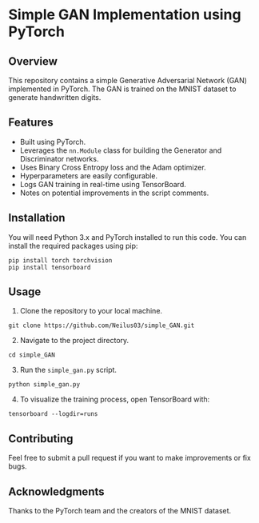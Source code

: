 # Simple GAN Implementation using PyTorch

## Overview

This repository contains a simple Generative Adversarial Network (GAN) implemented in PyTorch. The GAN is trained on the MNIST dataset to generate handwritten digits.

## Features

- Built using PyTorch.
- Leverages the `nn.Module` class for building the Generator and Discriminator networks.
- Uses Binary Cross Entropy loss and the Adam optimizer.
- Hyperparameters are easily configurable.
- Logs GAN training in real-time using TensorBoard.
- Notes on potential improvements in the script comments.

## Installation

You will need Python 3.x and PyTorch installed to run this code. You can install the required packages using pip:

```
pip install torch torchvision
pip install tensorboard
```

## Usage

1. Clone the repository to your local machine.

```
git clone https://github.com/Neilus03/simple_GAN.git
```

2. Navigate to the project directory.

```
cd simple_GAN
```

3. Run the `simple_gan.py` script.

```
python simple_gan.py
```

4. To visualize the training process, open TensorBoard with:

```
tensorboard --logdir=runs
```

## Contributing

Feel free to submit a pull request if you want to make improvements or fix bugs.

## Acknowledgments

Thanks to the PyTorch team and the creators of the MNIST dataset.
